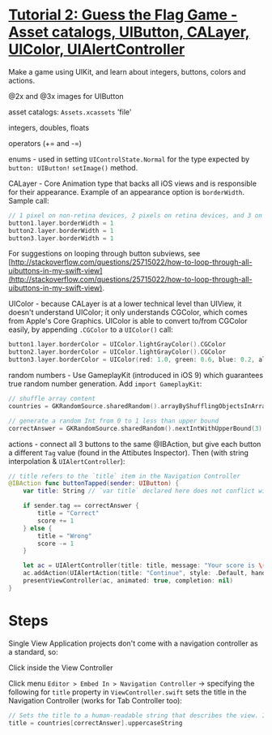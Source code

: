 # [Tutorial 2: Guess the Flag Game - Asset catalogs, UIButton, CALayer, UIColor, UIAlertController](https://www.hackingwithswift.com/read/2/overview)

Make a game using UIKit, and learn about integers, buttons, colors and actions.


@2x and @3x images for UIButton

asset catalogs: `Assets.xcassets` 'file'

integers, doubles, floats

operators (+= and -=)

enums - used in setting `UIControlState.Normal` for the type expected by `button: UIButton!` `setImage()` method.

CALayer - Core Animation type that backs all iOS views and is responsible for their appearance. Example of an appearance option is `borderWidth`. Sample call:

```swift
// 1 pixel on non-retina devices, 2 pixels on retina devices, and 3 on retina HD devices
button1.layer.borderWidth = 1
button2.layer.borderWidth = 1
button3.layer.borderWidth = 1
```

For suggestions on looping through button subviews, see [http://stackoverflow.com/questions/25715022/how-to-loop-through-all-uibuttons-in-my-swift-view](http://stackoverflow.com/questions/25715022/how-to-loop-through-all-uibuttons-in-my-swift-view).

UIColor - because CALayer is at a lower technical level than UIView, it doesn't understand UIColor; it only understands CGColor, which comes from Apple's Core Graphics. UIColor is able to convert to/from CGColor easily, by appending `.CGColor` to a `UIColor()` call:

```swift
button1.layer.borderColor = UIColor.lightGrayColor().CGColor
button2.layer.borderColor = UIColor.lightGrayColor().CGColor
button3.layer.borderColor = UIColor(red: 1.0, green: 0.6, blue: 0.2, alpha: 0.3).CGColor
```

random numbers - Use GameplayKit (introduced in iOS 9) which guarantees true random number generation. Add `import GameplayKit`:

```swift
// shuffle array content
countries = GKRandomSource.sharedRandom().arrayByShufflingObjectsInArray(countries) as! [String]

// generate a random Int from 0 to 1 less than upper bound
correctAnswer = GKRandomSource.sharedRandom().nextIntWithUpperBound(3)
```

actions - connect all 3 buttons to the same @IBAction, but give each button a different `Tag` value (found in the Attibutes Inspector). Then (with string interpolation & `UIAlertController`):

```swift
// title refers to the `title` item in the Navigation Controller
@IBAction func buttonTapped(sender: UIButton) {
    var title: String // `var title` declared here does not conflict with `title` declared at class level which refers to the Navigation Controller title item.

    if sender.tag == correctAnswer {
        title = "Correct"
        score += 1
    } else {
        title = "Wrong"
        score -= 1
    }

    let ac = UIAlertController(title: title, message: "Your score is \(score).", preferredStyle: .Alert)
    ac.addAction(UIAlertAction(title: "Continue", style: .Default, handler: askQuestion))
    presentViewController(ac, animated: true, completion: nil)
}
```


# Steps

Single View Application projects don't come with a navigation controller as a standard, so:

Click inside the View Controller

Click menu `Editor > Embed In > Navigation Controller` -> specifying the following for `title` property in `ViewController.swift` sets the title in the Navigation Controller (works for Tab Controller too):

```swift
// Sets the title to a human-readable string that describes the view. If the view controller has a valid navigation item or tab-bar item, assigning a value to this property updates the title text those objects.
title = countries[correctAnswer].uppercaseString
```

